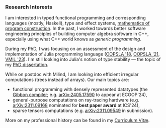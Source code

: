 ### Research Interests

I am interested in typed functional programming and corresponding languages (mostly, Haskell),
type and effect systems, [mathematics of program construction][1]. In the past, I worked
towards better software engineering principles of building computer algebra software in C++,
especially using what C++ world knows as _generic programming_. 

During my PhD, I was focusing
on an assessment of the design and implementation of Julia programming language
([OOPSLA '18][2], [OOPSLA '21][oopsla21], [VMIL '23][vmil23]). I'm still looking into Julia's
notion of type stability — the topic of my [PhD dissertation](Papers/2023-dissertation.pdf).

While on postdoc with Milind, I am looking into efficient irregular computations
(trees instead of arrays). Our main topics are:
- functional programming with densely represented datatypes (the [Gibbon
  compiler][gibbon]; e.g. [arXiv:2405.17590][marmoset] to appear at ECOOP'24),
- general-purpose computations on ray-tracing hardware (e.g.
  [arXiv:2311.09168][arkade] nominated for **best paper award** at ICS'24),
- sparse tensors computations (e.g. [arXiv:2311.09549][sparseauto] in submission).

<!--
- compilers for fully homomorphic encryption (such as [Coyote][coyote]).
-->

More on my professional history can be found in my [Curriculum Vitæ](cv.pdf).

[1]: https://patternsinfp.wordpress.com/2010/09/18/story-so-far/
[2]: https://www.di.ens.fr/~zappa/projects/lambdajulia/
[rai]: https://www.relational.ai/
[oopsla21]: Projects/stability
[vmil23]: Papers/2023-vmil-approximate-type-stability-short.pdf
[gibbon]: https://iu-parfunc.github.io/gibbon/
[sparseauto]: https://arxiv.org/abs/2311.09549
[coyote]: https://github.com/raghav198/coyote
[marmoset]: https://arxiv.org/abs/2405.17590
[arkade]: https://arxiv.org/abs/2311.09168
